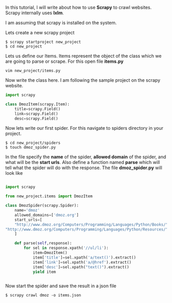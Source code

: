 In this tutorial, I will write about how to use **Scrapy** to crawl websites. Scrapy internally uses **lxlm**.

I am assuming that scrapy is installed on the system.

Lets create a new scrapy project 
```shell
$ scrapy startproject new_project
$ cd new_project
```
Lets us define our Items. Items represent the object of the class which we are going to parse or scrape. For this open file **items.py**

```shell
vim new_project/items.py
```
Now write the class here. I am following the sample project on the scrapy website.

```python
import scrapy

class DmozItem(scrapy.Item):
	title=scrapy.Field()
	link=scrapy.Field()
	desc=scrapy.Field()

```

Now lets write our first spider. For this navigate to spiders directory in your project.

```shell
$ cd new_project/spiders
$ touch dmoz_spider.py
```

In the file specify the **name** of the spider, **allowed domain** of the spider, and what will be the **start urls**. Also define a function named **parse** which will tell what the spider will do with the response. The file **dmoz_spider.py** will look like

```python

import scrapy

from new_project.items import DmozItem

class DmozSpider(scrapy.Spider):
	name='dmoz'
	allowed_domains=['dmoz.org']
	start_urls=[
	"http://www.dmoz.org/Computers/Programming/Languages/Python/Books/",
"http://www.dmoz.org/Computers/Programming/Languages/Python/Resources/"
	]

	def parse(self,response):
		for sel in response.xpath('//ul/li'):
			item=DmozItem()
			item['title']=sel.xpath('a/text()').extract()
			item['link']=sel.xpath('a/@href').extract()
			item['desc']=sel.xpath("text()").extract()
			yield item



```

Now start the spider and save the result in a json file

```shell
$ scrapy crawl dmoz -o items.json
```

